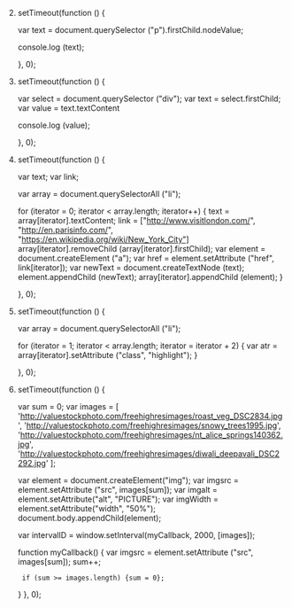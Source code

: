 2.  setTimeout(function () {
      
      var text = document.querySelector ("p").firstChild.nodeValue;
      
      console.log (text);
      
    }, 0);

3. setTimeout(function () {
    
      var select = document.querySelector ("div");
      var text = select.firstChild;
      var value = text.textContent
      
      console.log (value);
    
    }, 0);

4. setTimeout(function () {
      
      var text;
      var link;
      
      var array = document.querySelectorAll ("li");
      
      
      for (iterator = 0; iterator < array.length; iterator++) {
        text = array[iterator].textContent;
        link = ["http://www.visitlondon.com/", "http://en.parisinfo.com/", "https://en.wikipedia.org/wiki/New_York_City"]
        array[iterator].removeChild (array[iterator].firstChild);
        var element = document.createElement ("a");
        var href = element.setAttribute ("href", link[iterator]);
        var newText = document.createTextNode (text);
        element.appendChild (newText);
        array[iterator].appendChild (element);
      }
      
    
    }, 0);

5. setTimeout(function () {
      
      var array = document.querySelectorAll ("li");
      
      for (iterator = 1; iterator < array.length; iterator = iterator + 2) {
        var atr = array[iterator].setAttribute ("class", "highlight");
      }
      
    
    }, 0);

6. setTimeout(function () {
     
     var sum = 0; 
     var images = [
  'http://valuestockphoto.com/freehighresimages/roast_veg_DSC2834.jpg',
  'http://valuestockphoto.com/freehighresimages/snowy_trees1995.jpg',
  'http://valuestockphoto.com/freehighresimages/nt_alice_springs140362.jpg',
  'http://valuestockphoto.com/freehighresimages/diwali_deepavali_DSC2292.jpg'
];
      
      
      var element = document.createElement("img");
      var imgsrc = element.setAttribute ("src", images[sum]);
      var imgalt = element.setAttribute("alt", "PICTURE");
      var imgWidth = element.setAttribute("width", "50%");
      document.body.appendChild(element);
      
      var intervalID = window.setInterval(myCallback, 2000, [images]);

      function myCallback() {
        var imgsrc = element.setAttribute ("src", images[sum]);
        sum++;
        
        if (sum >= images.length) {sum = 0};
      
    }
  }, 0);